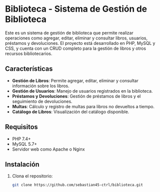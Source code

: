 # Biblioteca - Sistema de Gestión de Biblioteca

Este es un sistema de gestión de biblioteca que permite realizar operaciones como agregar, editar, eliminar y consultar libros, usuarios, préstamos y devoluciones. El proyecto está desarrollado en PHP, MySQL y CSS, y cuenta con un CRUD completo para la gestión de libros y otros recursos bibliotecarios.

## Características

- **Gestión de Libros**: Permite agregar, editar, eliminar y consultar información sobre los libros.
- **Gestión de Usuarios**: Manejo de usuarios registrados en la biblioteca.
- **Préstamos y Devoluciones**: Gestión de préstamos de libros y el seguimiento de devoluciones.
- **Multas**: Cálculo y registro de multas para libros no devueltos a tiempo.
- **Catálogo de Libros**: Visualización del catálogo disponible.
  
## Requisitos

- PHP 7.4+
- MySQL 5.7+
- Servidor web como Apache o Nginx

## Instalación

1. Clona el repositorio:

   ```bash
   git clone https://github.com/sebastian45-ctrl/biblioteca.git

